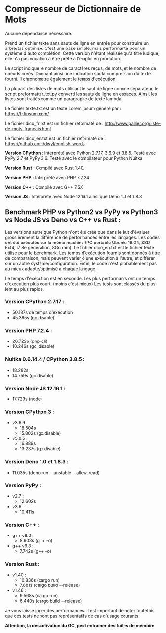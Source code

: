 # Compresseur de Dictionnaire de Mots

Aucune dépendance nécessaire.

Prend un fichier texte sans sauts de ligne en entrée pour construire un arbre/tas optimisé.
C'est une base simple, mais performante pour un système d'auto complétion.
Cette version n'étant réalisée qu'à titre ludique, elle n'a pas vocation à être prête à l'emploi en prodution.

Le script indique le nombre de caractères reçus, de mots, et le nombre de noeuds créés.
Donnant ainsi une indication sur la compression du texte fourni.
Il chronomètre également le temps d'exécution.

La plupart des listes de mots utilisant le saut de ligne comme séparateur, le script preformatter_txt.py converti les sauts de ligne en espaces. Ainsi, les listes sont traités comme un paragraphe de texte lambda.

Le fichier texte.txt est un texte Lorem Ipsum généré par : https://fr.lipsum.com/

Le fichier dico_fr.txt est un fichier reformaté de : http://www.pallier.org/liste-de-mots-francais.html

Le fichier dico_en.txt est un fichier reformaté de : https://github.com/dwyl/english-words

**Version CPython** : Interprété avec Python 2.7.17, 3.6.9 et 3.8.5. Testé avec PyPy 2.7 et PyPy 3.6. Testé avec le compilateur pour Python Nuitka

**Version Rust** : Compilé avec Rust 1.40.

**Version PHP** : Interprété avec PHP 7.2.24

**Version C++** : Compilé avec G++ 7.5.0

**Version JS** : Interprété avec Node 12.16.1 ainsi que Deno 1.0 et 1.8.3

## Benchmark PHP vs Python2 vs PyPy vs Python3 vs Node JS vs Deno vs C++ vs Rust :
Les versions autre que Python n'ont été crée que dans le but d'évaluer grossièrement la différence de performances entre les langages.
Les codes ont été exécutés sur la même machine (PC portable Ubuntu 18.04, SSD Ext4, i7 8e génération, 8Go ram).
Le fichier dico_en.txt est le fichier texte utilisé pour le benchmark.
Les temps d'exécution fournis sont donnés à titre de comparaison, mais peuvent varier d'une exécution à l'autre, et différer sur un autre système/configuration. Enfin, le code n'est probablement pas au mieux adapté/optimisé à chaque langage.

Le temps d'exécution est en seconde. Les plus performants ont un temps d'exécution plus court. (moins c'est mieux)
Les tests sont classés du plus lent au plus rapide.

### Version CPython 2.7.17 : 
  - 50.187s de temps d'exécution
  - 45.365s (gc.disable)

### Version PHP 7.2.4 :
  - 26.722s (php-cli)
  - 10.246s (gc_disable)

### Nuitka 0.6.14.4 / CPython 3.8.5 :
  - 18.282s
  - 14.759s (gc.disable)

### Version Node JS 12.16.1 :
  - 17.729s (node)

### Version CPython 3 :
  - v3.6.9
    - 18.504s
    - 15.802s (gc.disable)
  - v3.8.5 :
    - 16.889s
    - 13.237s (gc.disable)

### Version Deno 1.0 et 1.8.3 :
  - 11.035s (deno run --unstable --allow-read)

### Version PyPy :
  - v2.7 :
    - 12.602s
  - v3.6
    - 10.411s

### Version C++ :
  - g++ v8.2 :
    - 8.903s (g++ -o)
  - g++ v9.3 :
    - 7.742s (g++ -o)

### Version Rust :
  - v1.40 :
    - 10.836s (cargo run)
    - 7.881s (cargo build --release)
  - v1.46 :
    - 9.568s (cargo run)
    - 6.440s (cargo build --release)

Je vous laisse juger des performances. Il est important de noter toutefois que ces tests ne sont pas représentatifs de cas d'usage courants.

**Attention, la désactivation du GC, peut entrainer des fuites de mémoire**

